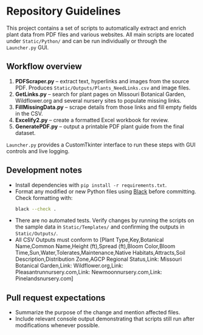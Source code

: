 # Repository Guidelines

This project contains a set of scripts to automatically extract and enrich plant data from PDF files and various websites. All main scripts are located under `Static/Python/` and can be run individually or through the `Launcher.py` GUI.

## Workflow overview
1. **PDFScraper.py** – extract text, hyperlinks and images from the source PDF. Produces `Static/Outputs/Plants_NeedLinks.csv` and image files.
2. **GetLinks.py** – search for plant pages on Missouri Botanical Garden, Wildflower.org and several nursery sites to populate missing links.
3. **FillMissingData.py** – scrape details from those links and fill empty fields in the CSV.
4. **Excelify2.py** – create a formatted Excel workbook for review.
5. **GeneratePDF.py** – output a printable PDF plant guide from the final dataset.

`Launcher.py` provides a CustomTkinter interface to run these steps with GUI controls and live logging.

## Development notes
- Install dependencies with `pip install -r requirements.txt`.
- Format any modified or new Python files using [Black](https://black.readthedocs.io/) before committing. Check formatting with:
  ```bash
  black --check .
  ```
- There are no automated tests. Verify changes by running the scripts on the sample data in `Static/Templates/` and confirming the outputs in `Static/Outputs/`.
- All CSV Outputs must conform to [Plant Type,Key,Botanical Name,Common Name,Height (ft),Spread (ft),Bloom Color,Bloom Time,Sun,Water,Tolerates,Maintenance,Native Habitats,Attracts,Soil Description,Distribution Zone,AGCP Regional Status,Link: Missouri Botanical Garden,Link: Wildflower.org,Link: Pleasantrunnursery.com,Link: Newmoonnursery.com,Link: Pinelandsnursery.com]

## Pull request expectations
- Summarize the purpose of the change and mention affected files.
- Include relevant console output demonstrating that scripts still run after modifications whenever possible.
